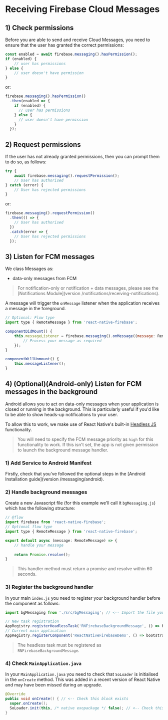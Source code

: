 # Receiving Firebase Cloud Messages

## 1) Check permissions

Before you are able to send and receive Cloud Messages, you need to ensure that the user has granted the correct permissions:

```js
const enabled = await firebase.messaging().hasPermission();
if (enabled) {
    // user has permissions
} else {
    // user doesn't have permission
}
```

or:

```js
firebase.messaging().hasPermission()
  .then(enabled => {
    if (enabled) {
      // user has permissions
    } else {
      // user doesn't have permission
    } 
  });
```

## 2) Request permissions

If the user has not already granted permissions, then you can prompt them to do so, as follows:

```js
try {
    await firebase.messaging().requestPermission();
    // User has authorised
} catch (error) {
    // User has rejected permissions
}
```

or:

```js
firebase.messaging().requestPermission()
  .then(() => {
    // User has authorised  
  })
  .catch(error => {
    // User has rejected permissions  
  });
```

## 3) Listen for FCM messages

We class Messages as: 

- data-only messages from FCM

> For notification-only or notification + data messages, please see the [Notifications Module](version /notifications/receiving-notifications).

A message will trigger the `onMessage` listener when the application receives a message in the foreground.

```js
// Optional: Flow type
import type { RemoteMessage } from 'react-native-firebase';

componentDidMount() {
    this.messageListener = firebase.messaging().onMessage((message: RemoteMessage) => {
        // Process your message as required
    });
}

componentWillUnmount() {
    this.messageListener();
}
```

## 4) (Optional)(Android-only) Listen for FCM messages in the background

Android allows you to act on data-only messages when your application is closed or running in the background.  This is particularly useful if you'd like to be able to show heads-up notifications to your user.

To allow this to work, we make use of React Native's built-in [Headless JS](https://facebook.github.io/react-native/docs/headless-js-android.html) functionality.

> You will need to specify the FCM message priority as `high` for this functionality to work.  If this isn't set, the app is not given permission to launch the background message handler.

### 1) Add Service to Android Manifest

Firstly, check that you've followed the optional steps in the [Android Installation guide](version /messaging/android).

### 2) Handle background messages

Create a new Javascript file (for this example we'll call it `bgMessaging.js`) which has the following structure:

```js
// @flow
import firebase from 'react-native-firebase';
// Optional flow type
import type { RemoteMessage } from 'react-native-firebase';

export default async (message: RemoteMessage) => {
    // handle your message
    
    return Promise.resolve();
}
```

> This handler method must return a promise and resolve within 60 seconds.

### 3) Register the background handler

In your main `index.js` you need to register your background handler before the component as follows:

```js
import bgMessaging from './src/bgMessaging'; // <-- Import the file you created in (2)

// New task registration
AppRegistry.registerHeadlessTask('RNFirebaseBackgroundMessage', () => bgMessaging); // <-- Add this line
// Current main application
AppRegistry.registerComponent('ReactNativeFirebaseDemo', () => bootstrap);
```

> The headless task must be registered as `RNFirebaseBackgroundMessage`.

### 4) Check `MainApplication.java`

In your `MainApplication.java` you need to check that `SoLoader` is initialised in the `onCreate` method.  This was added in a recent version of React Native and may have been missed during an upgrade.

```java
@Override
public void onCreate() { // <-- Check this block exists
  super.onCreate();
  SoLoader.init(this, /* native exopackage */ false); // <-- Check this line exists within the block
}
```
